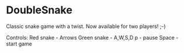 # DoubleSnake
Classic snake game with a twist. Now available for two players! ;-)

Controls: 
Red snake - Arrows
Green snake - A,W,S,D
p - pause
Space - start game

